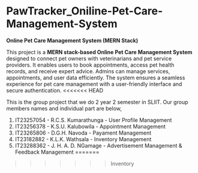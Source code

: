 # PawTracker_Oniline-Pet-Care-Management-System

**Online Pet Care Management System (MERN Stack)**  

This project is a **MERN stack-based Online Pet Care Management System** designed to connect pet owners with veterinarians and pet service providers. It enables users to book appointments, access pet health records, and receive expert advice. Admins can manage services, appointments, and user data efficiently. The system ensures a seamless experience for pet care management with a user-friendly interface and secure authentication.
<<<<<<< HEAD

This is the group project that we do 2 year 2 semester in SLIIT. Our group members names and individual part are below,

1. IT23257054 - R.C.S. Kumarathunga - User Profile Management 
2. IT23256378 - K.S.U. Kalubowila   - Appointment Management
3. IT23265806 - D.G.H. Navoda       - Payament Management
4. IT23182882 - K.L.K. Wathsala     - Inventory Management
5. IT23288362 - J. H. A. D. NGamage - Advertisement Management & Feedback Management 
=======
>>>>>>> Inventory
